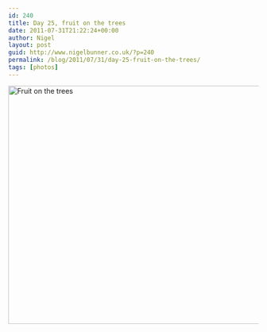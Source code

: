 ```yaml
---
id: 240
title: Day 25, fruit on the trees
date: 2011-07-31T21:22:24+00:00
author: Nigel
layout: post
guid: http://www.nigelbunner.co.uk/?p=240
permalink: /blog/2011/07/31/day-25-fruit-on-the-trees/
tags: [photos]
---
```

[<img src="https://farm7.static.flickr.com/6142/6009201705_208f6c93db_z.jpg" width="640" height="480" alt="Fruit on the trees" />](https://www.flickr.com/photos/icklephotos/6009201705/ "Fruit on the trees by icle fotos, on Flickr")